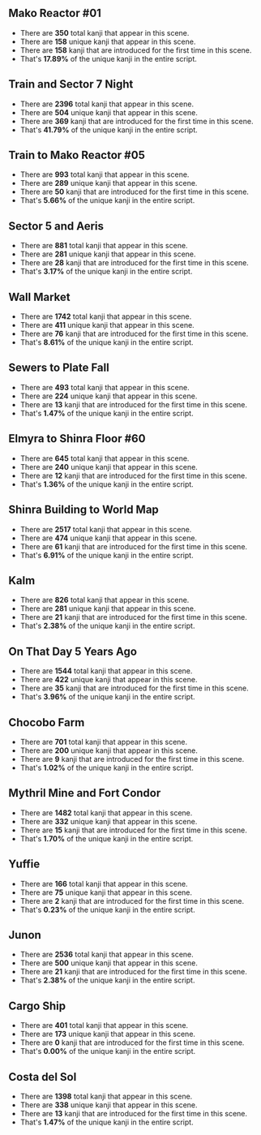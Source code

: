 Mako Reactor #01
---
* There are **350** total kanji that appear in this scene.
* There are **158** unique kanji that appear in this scene.
* There are **158** kanji that are introduced for the first time in this scene.
* That's **17.89%** of the unique kanji in the entire script.

Train and Sector 7 Night
---
* There are **2396** total kanji that appear in this scene.
* There are **504** unique kanji that appear in this scene.
* There are **369** kanji that are introduced for the first time in this scene.
* That's **41.79%** of the unique kanji in the entire script.

Train to Mako Reactor #05
---
* There are **993** total kanji that appear in this scene.
* There are **289** unique kanji that appear in this scene.
* There are **50** kanji that are introduced for the first time in this scene.
* That's **5.66%** of the unique kanji in the entire script.

Sector 5 and Aeris
---
* There are **881** total kanji that appear in this scene.
* There are **281** unique kanji that appear in this scene.
* There are **28** kanji that are introduced for the first time in this scene.
* That's **3.17%** of the unique kanji in the entire script.

Wall Market
---
* There are **1742** total kanji that appear in this scene.
* There are **411** unique kanji that appear in this scene.
* There are **76** kanji that are introduced for the first time in this scene.
* That's **8.61%** of the unique kanji in the entire script.

Sewers to Plate Fall
---
* There are **493** total kanji that appear in this scene.
* There are **224** unique kanji that appear in this scene.
* There are **13** kanji that are introduced for the first time in this scene.
* That's **1.47%** of the unique kanji in the entire script.

Elmyra to Shinra Floor #60
---
* There are **645** total kanji that appear in this scene.
* There are **240** unique kanji that appear in this scene.
* There are **12** kanji that are introduced for the first time in this scene.
* That's **1.36%** of the unique kanji in the entire script.

Shinra Building to World Map
---
* There are **2517** total kanji that appear in this scene.
* There are **474** unique kanji that appear in this scene.
* There are **61** kanji that are introduced for the first time in this scene.
* That's **6.91%** of the unique kanji in the entire script.

Kalm
---
* There are **826** total kanji that appear in this scene.
* There are **281** unique kanji that appear in this scene.
* There are **21** kanji that are introduced for the first time in this scene.
* That's **2.38%** of the unique kanji in the entire script.

On That Day 5 Years Ago
---
* There are **1544** total kanji that appear in this scene.
* There are **422** unique kanji that appear in this scene.
* There are **35** kanji that are introduced for the first time in this scene.
* That's **3.96%** of the unique kanji in the entire script.

Chocobo Farm
---
* There are **701** total kanji that appear in this scene.
* There are **200** unique kanji that appear in this scene.
* There are **9** kanji that are introduced for the first time in this scene.
* That's **1.02%** of the unique kanji in the entire script.

Mythril Mine and Fort Condor
---
* There are **1482** total kanji that appear in this scene.
* There are **332** unique kanji that appear in this scene.
* There are **15** kanji that are introduced for the first time in this scene.
* That's **1.70%** of the unique kanji in the entire script.

Yuffie
---
* There are **166** total kanji that appear in this scene.
* There are **75** unique kanji that appear in this scene.
* There are **2** kanji that are introduced for the first time in this scene.
* That's **0.23%** of the unique kanji in the entire script.

Junon
---
* There are **2536** total kanji that appear in this scene.
* There are **500** unique kanji that appear in this scene.
* There are **21** kanji that are introduced for the first time in this scene.
* That's **2.38%** of the unique kanji in the entire script.

Cargo Ship
---
* There are **401** total kanji that appear in this scene.
* There are **173** unique kanji that appear in this scene.
* There are **0** kanji that are introduced for the first time in this scene.
* That's **0.00%** of the unique kanji in the entire script.

Costa del Sol
---
* There are **1398** total kanji that appear in this scene.
* There are **338** unique kanji that appear in this scene.
* There are **13** kanji that are introduced for the first time in this scene.
* That's **1.47%** of the unique kanji in the entire script.